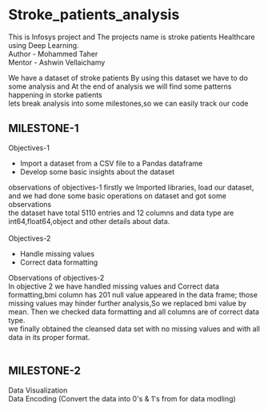 # Stroke_patients_analysis
This is Infosys project and The projects name is stroke patients Healthcare using Deep Learning.
<br>
Author - Mohammed Taher
<br>
Mentor - Ashwin Vellaichamy

We have a dataset of stroke patients By using this dataset we have to do some analysis and At the end of analysis we will find some patterns happening in storke patients<br>
lets break analysis into some milestones,so we can easily track our code <br>

 ## MILESTONE-1 <br>
 Objectives-1<br>
 - Import a dataset from a CSV file to a Pandas dataframe
 - Develop some basic insights about the dataset

observations of objectives-1
 firstly we Imported libraries, load our dataset, and we had done some basic operations on dataset and got some observations <br>
 the dataset have total 5110 entries and 12 columns and data type are int64,float64,object and other details about data.<br>
 <br>
 Objectives-2<br>
* Handle missing values
* Correct data formatting

 Observations of objectives-2 <br>
In objective 2 we have handled missing values and 
Correct data formatting,bmi column has 201 null value appeared in the data frame; those missing values may hinder further analysis,So we replaced bmi value by mean. Then we checked data formatting and all columns are of correct data type.<br>
we finally obtained the cleansed data set with no missing values and with all data in its proper format.<br><br>

## MILESTONE-2 <br>
Data Visualization<br>
Data Encoding (Convert the data into 0's & 1's from for data modling)
